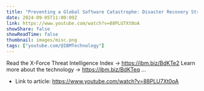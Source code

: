 ```yaml
---
title: "Preventing a Global Software Catastrophe: Disaster Recovery Strategies &amp; Lessons Learned"
date: 2024-09-05T11:00:09Z
link: https://www.youtube.com/watch?v=88PLU7Xt0oA
showShare: false
showReadTime: false
thumbnail: images/misc.png
tags: ["youtube.com/@IBMTechnology"]
---
```

Read the X-Force Threat Intelligence Index → https://ibm.biz/BdKTe2 Learn more about the technology → https://ibm.biz/BdKTeq ...

- Link to article: https://www.youtube.com/watch?v=88PLU7Xt0oA